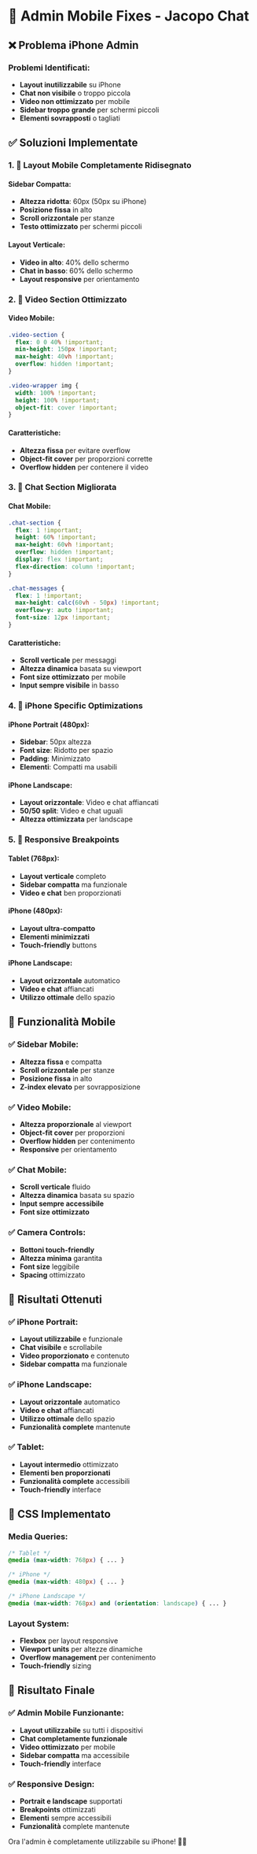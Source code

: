 # 📱 Admin Mobile Fixes - Jacopo Chat

## ❌ **Problema iPhone Admin**

### **Problemi Identificati:**
- **Layout inutilizzabile** su iPhone
- **Chat non visibile** o troppo piccola
- **Video non ottimizzato** per mobile
- **Sidebar troppo grande** per schermi piccoli
- **Elementi sovrapposti** o tagliati

## ✅ **Soluzioni Implementate**

### **1. 📱 Layout Mobile Completamente Ridisegnato**

#### **Sidebar Compatta:**
- **Altezza ridotta**: 60px (50px su iPhone)
- **Posizione fissa** in alto
- **Scroll orizzontale** per stanze
- **Testo ottimizzato** per schermi piccoli

#### **Layout Verticale:**
- **Video in alto**: 40% dello schermo
- **Chat in basso**: 60% dello schermo
- **Layout responsive** per orientamento

### **2. 🎥 Video Section Ottimizzato**

#### **Video Mobile:**
```css
.video-section {
  flex: 0 0 40% !important;
  min-height: 150px !important;
  max-height: 40vh !important;
  overflow: hidden !important;
}

.video-wrapper img {
  width: 100% !important;
  height: 100% !important;
  object-fit: cover !important;
}
```

#### **Caratteristiche:**
- **Altezza fissa** per evitare overflow
- **Object-fit cover** per proporzioni corrette
- **Overflow hidden** per contenere il video

### **3. 💬 Chat Section Migliorata**

#### **Chat Mobile:**
```css
.chat-section {
  flex: 1 !important;
  height: 60% !important;
  max-height: 60vh !important;
  overflow: hidden !important;
  display: flex !important;
  flex-direction: column !important;
}

.chat-messages {
  flex: 1 !important;
  max-height: calc(60vh - 50px) !important;
  overflow-y: auto !important;
  font-size: 12px !important;
}
```

#### **Caratteristiche:**
- **Scroll verticale** per messaggi
- **Altezza dinamica** basata su viewport
- **Font size ottimizzato** per mobile
- **Input sempre visibile** in basso

### **4. 📱 iPhone Specific Optimizations**

#### **iPhone Portrait (480px):**
- **Sidebar**: 50px altezza
- **Font size**: Ridotto per spazio
- **Padding**: Minimizzato
- **Elementi**: Compatti ma usabili

#### **iPhone Landscape:**
- **Layout orizzontale**: Video e chat affiancati
- **50/50 split**: Video e chat uguali
- **Altezza ottimizzata** per landscape

### **5. 🎯 Responsive Breakpoints**

#### **Tablet (768px):**
- **Layout verticale** completo
- **Sidebar compatta** ma funzionale
- **Video e chat** ben proporzionati

#### **iPhone (480px):**
- **Layout ultra-compatto**
- **Elementi minimizzati**
- **Touch-friendly** buttons

#### **iPhone Landscape:**
- **Layout orizzontale** automatico
- **Video e chat** affiancati
- **Utilizzo ottimale** dello spazio

## 🚀 **Funzionalità Mobile**

### **✅ Sidebar Mobile:**
- **Altezza fissa** e compatta
- **Scroll orizzontale** per stanze
- **Posizione fissa** in alto
- **Z-index elevato** per sovrapposizione

### **✅ Video Mobile:**
- **Altezza proporzionale** al viewport
- **Object-fit cover** per proporzioni
- **Overflow hidden** per contenimento
- **Responsive** per orientamento

### **✅ Chat Mobile:**
- **Scroll verticale** fluido
- **Altezza dinamica** basata su spazio
- **Input sempre accessibile**
- **Font size ottimizzato**

### **✅ Camera Controls:**
- **Bottoni touch-friendly**
- **Altezza minima** garantita
- **Font size** leggibile
- **Spacing** ottimizzato

## 🎯 **Risultati Ottenuti**

### **✅ iPhone Portrait:**
- **Layout utilizzabile** e funzionale
- **Chat visibile** e scrollabile
- **Video proporzionato** e contenuto
- **Sidebar compatta** ma funzionale

### **✅ iPhone Landscape:**
- **Layout orizzontale** automatico
- **Video e chat** affiancati
- **Utilizzo ottimale** dello spazio
- **Funzionalità complete** mantenute

### **✅ Tablet:**
- **Layout intermedio** ottimizzato
- **Elementi ben proporzionati**
- **Funzionalità complete** accessibili
- **Touch-friendly** interface

## 🔧 **CSS Implementato**

### **Media Queries:**
```css
/* Tablet */
@media (max-width: 768px) { ... }

/* iPhone */
@media (max-width: 480px) { ... }

/* iPhone Landscape */
@media (max-width: 768px) and (orientation: landscape) { ... }
```

### **Layout System:**
- **Flexbox** per layout responsive
- **Viewport units** per altezze dinamiche
- **Overflow management** per contenimento
- **Touch-friendly** sizing

## 🎉 **Risultato Finale**

### **✅ Admin Mobile Funzionante:**
- **Layout utilizzabile** su tutti i dispositivi
- **Chat completamente funzionale**
- **Video ottimizzato** per mobile
- **Sidebar compatta** ma accessibile
- **Touch-friendly** interface

### **✅ Responsive Design:**
- **Portrait e landscape** supportati
- **Breakpoints** ottimizzati
- **Elementi** sempre accessibili
- **Funzionalità** complete mantenute

Ora l'admin è completamente utilizzabile su iPhone! 📱✅
